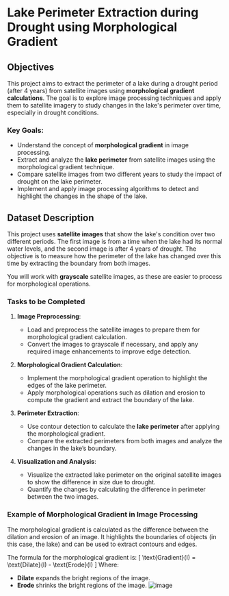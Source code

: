 # Lake Perimeter Extraction during Drought using Morphological Gradient

## Objectives

This project aims to extract the perimeter of a lake during a drought period (after 4 years) from satellite images using **morphological gradient calculations**. The goal is to explore image processing techniques and apply them to satellite imagery to study changes in the lake's perimeter over time, especially in drought conditions.

### Key Goals:
- Understand the concept of **morphological gradient** in image processing.
- Extract and analyze the **lake perimeter** from satellite images using the morphological gradient technique.
- Compare satellite images from two different years to study the impact of drought on the lake perimeter.
- Implement and apply image processing algorithms to detect and highlight the changes in the shape of the lake.

## Dataset Description

This project uses **satellite images** that show the lake's condition over two different periods. The first image is from a time when the lake had its normal water levels, and the second image is after 4 years of drought. The objective is to measure how the perimeter of the lake has changed over this time by extracting the boundary from both images.

You will work with **grayscale** satellite images, as these are easier to process for morphological operations.

### Tasks to be Completed

1. **Image Preprocessing**:
   - Load and preprocess the satellite images to prepare them for morphological gradient calculation.
   - Convert the images to grayscale if necessary, and apply any required image enhancements to improve edge detection.
   
2. **Morphological Gradient Calculation**:
   - Implement the morphological gradient operation to highlight the edges of the lake perimeter.
   - Apply morphological operations such as dilation and erosion to compute the gradient and extract the boundary of the lake.

3. **Perimeter Extraction**:
   - Use contour detection to calculate the **lake perimeter** after applying the morphological gradient.
   - Compare the extracted perimeters from both images and analyze the changes in the lake’s boundary.

4. **Visualization and Analysis**:
   - Visualize the extracted lake perimeter on the original satellite images to show the difference in size due to drought.
   - Quantify the changes by calculating the difference in perimeter between the two images.

### Example of Morphological Gradient in Image Processing

The morphological gradient is calculated as the difference between the dilation and erosion of an image. It highlights the boundaries of objects (in this case, the lake) and can be used to extract contours and edges.

The formula for the morphological gradient is:
\[
\text{Gradient}(I) = \text{Dilate}(I) - \text{Erode}(I)
\]
Where:
- **Dilate** expands the bright regions of the image.
- **Erode** shrinks the bright regions of the image.
  ![image](https://github.com/user-attachments/assets/73c87c4b-5254-40a4-9278-f4ac1b61beec)


